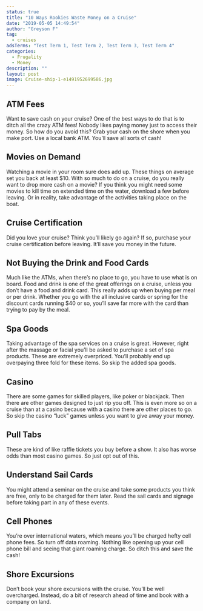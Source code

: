 ```yaml
---
status: true
title: "10 Ways Rookies Waste Money on a Cruise"
date: "2019-05-05 14:49:54"
author: "Greyson F"
tag:
  - cruises
adsTerms: "Test Term 1, Test Term 2, Test Term 3, Test Term 4"
categories:
  - Frugality
  - Money
description: ""
layout: post
image: Cruise-ship-1-e1491952699586.jpg
---
```


## ATM Fees

Want to save cash on your cruise? One of the best ways to do that is to ditch all the crazy ATM fees! Nobody likes paying money just to access their money. So how do you avoid this? Grab your cash on the shore when you make port. Use a local bank ATM. You’ll save all sorts of cash!

## Movies on Demand

Watching a movie in your room sure does add up. These things on average set you back at least $10. With so much to do on a cruise, do you really want to drop more cash on a movie? If you think you might need some movies to kill time on extended time on the water, download a few before leaving. Or in reality, take advantage of the activities taking place on the boat.

## Cruise Certification

Did you love your cruise? Think you’ll likely go again? If so, purchase your cruise certification before leaving. It’ll save you money in the future.

## Not Buying the Drink and Food Cards

Much like the ATMs, when there’s no place to go, you have to use what is on board. Food and drink is one of the great offerings on a cruise, unless you don’t have a food and drink card. This really adds up when buying per meal or per drink. Whether you go with the all inclusive cards or spring for the discount cards running $40 or so, you’ll save far more with the card than trying to pay by the meal.

## Spa Goods

Taking advantage of the spa services on a cruise is great. However, right after the massage or facial you’ll be asked to purchase a set of spa products. These are extremely overpriced. You’ll probably end up overpaying three fold for these items. So skip the added spa goods.

## Casino

There are some games for skilled players, like poker or blackjack. Then there are other games designed to just rip you off. This is even more so on a cruise than at a casino because with a casino there are other places to go. So skip the casino “luck” games unless you want to give away your money.

## Pull Tabs

These are kind of like raffle tickets you buy before a show. It also has worse odds than most casino games. So just opt out of this.

## Understand Sail Cards

You might attend a seminar on the cruise and take some products you think are free, only to be charged for them later. Read the sail cards and signage before taking part in any of these events.

## Cell Phones

You’re over international waters, which means you’ll be charged hefty cell phone fees. So turn off data roaming. Nothing like opening up your cell phone bill and seeing that giant roaming charge. So ditch this and save the cash!

## Shore Excursions

Don’t book your shore excursions with the cruise. You’ll be well overcharged. Instead, do a bit of research ahead of time and book with a company on land.
